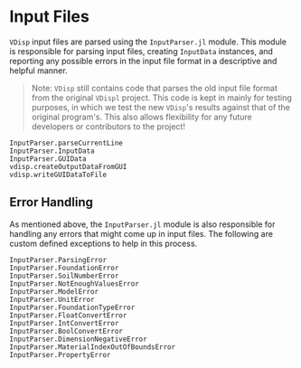 # Input Files

`VDisp` input files are parsed using the `InputParser.jl` module. This module is responsible for parsing input files, creating `InputData` instances, and reporting any possible errors in the input file format in a descriptive and helpful manner.

> Note: `VDisp` still contains code that parses the old input file format from the original `VDispl` project. This code is kept in mainly for testing purposes, in which we test the new `VDisp`'s results against that of the original program's. This also allows flexibility for any future developers or contributors to the project!

```@docs
InputParser.parseCurrentLine
InputParser.InputData
InputParser.GUIData
vdisp.createOutputDataFromGUI
vdisp.writeGUIDataToFile
```

## Error Handling

As mentioned above, the `InputParser.jl` module is also responsible for handling any errors that might come up in input files. The following
are custom defined exceptions to help in this process.

```@docs
InputParser.ParsingError
InputParser.FoundationError
InputParser.SoilNumberError
InputParser.NotEnoughValuesError
InputParser.ModelError
InputParser.UnitError
InputParser.FoundationTypeError
InputParser.FloatConvertError
InputParser.IntConvertError
InputParser.BoolConvertError
InputParser.DimensionNegativeError
InputParser.MaterialIndexOutOfBoundsError
InputParser.PropertyError
```
